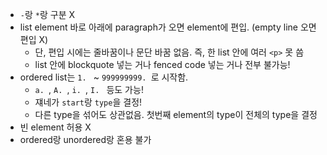 - `-`랑 `*`랑 구분 X
- list element 바로 아래에 paragraph가 오면 element에 편입. (empty line 오면 편입 X)
  - 단, 편입 시에는 줄바꿈이나 문단 바꿈 없음. 즉, 한 list 안에 여러 `<p>` 못 씀
  - list 안에 blockquote 넣는 거나 fenced code 넣는 거나 전부 불가능!
- ordered list는 `1. ` ~ `999999999. `로 시작함.
  - `a. `, `A. `, `i. `, `I. ` 등도 가능!
  - 쟤네가 `start`랑 `type`을 결정!
  - 다른 type을 섞어도 상관없음. 첫번째 element의 type이 전체의 type을 결정
- 빈 element 허용 X
- ordered랑 unordered랑 혼용 불가